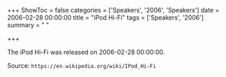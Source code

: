 +++
ShowToc = false
categories = ['Speakers', '2006', 'Speakers']
date = 2006-02-28 00:00:00
title = "iPod Hi-Fi"
tags = ['Speakers', '2006']
summary = " "

+++

The iPod Hi-Fi was released on 2006-02-28 00:00:00.

Source: `https://en.wikipedia.org/wiki/IPod_Hi-Fi`
